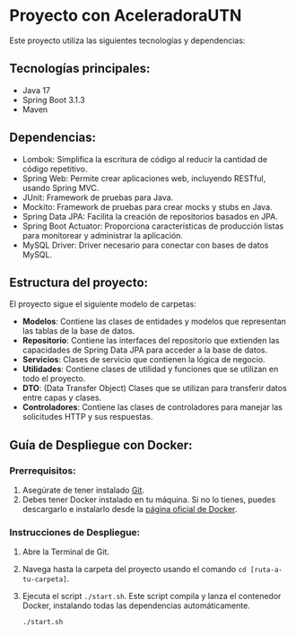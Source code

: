 # Proyecto con AceleradoraUTN 

Este proyecto utiliza las siguientes tecnologías y dependencias:

## Tecnologías principales:
- Java 17
- Spring Boot 3.1.3
- Maven

## Dependencias:
- Lombok: Simplifica la escritura de código al reducir la cantidad de código repetitivo.
- Spring Web: Permite crear aplicaciones web, incluyendo RESTful, usando Spring MVC.
- JUnit: Framework de pruebas para Java.
- Mockito: Framework de pruebas para crear mocks y stubs en Java.
- Spring Data JPA: Facilita la creación de repositorios basados en JPA.
- Spring Boot Actuator: Proporciona características de producción listas para monitorear y administrar la aplicación.
- MySQL Driver: Driver necesario para conectar con bases de datos MySQL.

## Estructura del proyecto:
El proyecto sigue el siguiente modelo de carpetas:

- **Modelos**: Contiene las clases de entidades y modelos que representan las tablas de la base de datos.
- **Repositorio**: Contiene las interfaces del repositorio que extienden las capacidades de Spring Data JPA para acceder a la base de datos.
- **Servicios**: Clases de servicio que contienen la lógica de negocio.
- **Utilidades**: Contiene clases de utilidad y funciones que se utilizan en todo el proyecto.
- **DTO**: (Data Transfer Object) Clases que se utilizan para transferir datos entre capas y clases.
- **Controladores**: Contiene las clases de controladores para manejar las solicitudes HTTP y sus respuestas.

## Guía de Despliegue con Docker:

### Prerrequisitos:
1. Asegúrate de tener instalado [Git](https://git-scm.com/book/es/v2/Inicio---Sobre-el-Control-de-Versiones-Instalaci%C3%B3n-de-Git).
2. Debes tener Docker instalado en tu máquina. Si no lo tienes, puedes descargarlo e instalarlo desde la [página oficial de Docker](https://www.docker.com/).

### Instrucciones de Despliegue:
1. Abre la Terminal de Git.
2. Navega hasta la carpeta del proyecto usando el comando `cd [ruta-a-tu-carpeta]`.
3. Ejecuta el script `./start.sh`. Este script compila y lanza el contenedor Docker, instalando todas las dependencias automáticamente.
   
   ```bash
   ./start.sh
